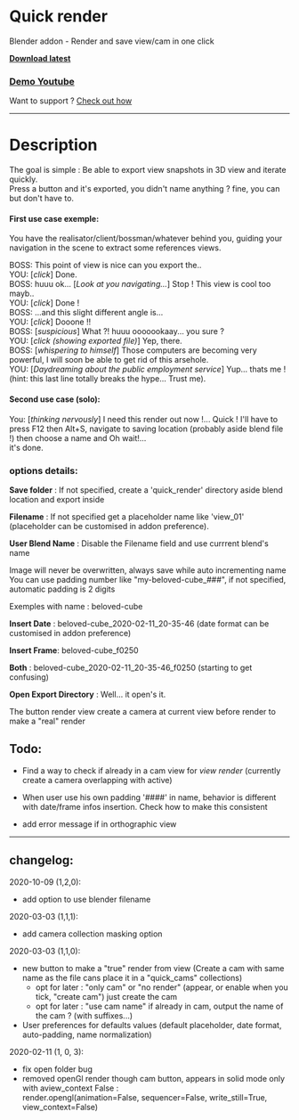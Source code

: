 # Quick render

Blender addon - Render and save view/cam in one click

**[Download latest](https://github.com/Pullusb/Quick_render/archive/master.zip)**

### [Demo Youtube](https://youtu.be/T2IIkYmQ9wQ)

Want to support ? [Check out how](http://www.samuelbernou.fr/donate)

---

# Description

The goal is simple : Be able to export view snapshots in 3D view and iterate quickly.  
Press a button and it's exported, you didn't name anything ? fine, you can but don't have to.  
  

#### First use case exemple:  
You have the realisator/client/bossman/whatever behind you, guiding your navigation in the scene to extract some references views.  

BOSS: This point of view is nice can you export the..  
YOU: \[_click_\] Done.  
BOSS: huuu ok... \[_Look at you navigating..._\] Stop ! This view is cool too mayb..  
YOU: \[_click_\] Done !  
BOSS: ...and this slight different angle is...  
YOU: \[_click_\] Dooone !!  
BOSS: \[_suspicious_\] What ?! huuu ooooookaay... you sure ?  
YOU: \[_click (showing exported file)_\] Yep, there.  
BOSS: \[_whispering to himself_\] Those computers are becoming very powerful, I will soon be able to get rid of this arsehole.  
YOU: \[_Daydreaming about the public employment service_\] Yup... thats me ! (hint: this last line totally breaks the hype... Trust me).  
  
#### Second use case (solo):  
You: \[_thinking nervously_\] I need this render out now !... Quick ! I'll have to press F12 then Alt+S, navigate to saving location (probably aside blend file !) then choose a name and Oh wait!...  
it's done.


### options details: 

**Save folder** : If not specified, create a 'quick_render' directory aside blend location and export inside

**Filename** : If not specified get a placeholder name like 'view_01' (placeholder can be customised in addon preference).  

**User Blend Name** : Disable the Filename field and use currrent blend's name

Image will never be overwritten, always save while auto incrementing name 
You can use padding number like "my-beloved-cube_###", if not specified, automatic padding is 2 digits

Exemples with name : beloved-cube

**Insert Date** : beloved-cube\_2020-02-11\_20-35-46 (date format can be customised in addon preference)

**Insert Frame**: beloved-cube\_f0250

**Both** : beloved-cube\_2020-02-11\_20-35-46\_f0250 (starting to get confusing)

**Open Export Directory** : Well... it open's it.

The button render view create a camera at current view before render to make a "real" render


## Todo:

- Find a way to check if already in a cam view for _view render_ (currently create a camera overlapping with active)

- When user use his own padding '####' in name, behavior is different with date/frame infos insertion. Check how to make this consistent


- add error message if in orthographic view

---

## changelog:


2020-10-09 (1,2,0):
- add option to use blender filename

2020-03-03 (1,1,1):
- add camera collection masking option

2020-03-03 (1,1,0):  
- new button to make a "true" render from view (Create a cam with same name as the file cans place it in a "quick_cams" collections)
    - opt for later : "only cam" or "no render" (appear, or enable when you tick, "create cam") just create the cam
    - opt for later : "use cam name" if already in cam, output the name of the cam ? (with suffixes...)
- User preferences for defaults values (default placeholder, date format, auto-padding, name normalization)

2020-02-11 (1, 0, 3):  
- fix open folder bug
- removed openGl render though cam button, appears in solid mode only with aview_context False :  
render.opengl(animation=False, sequencer=False, write_still=True, view_context=False)